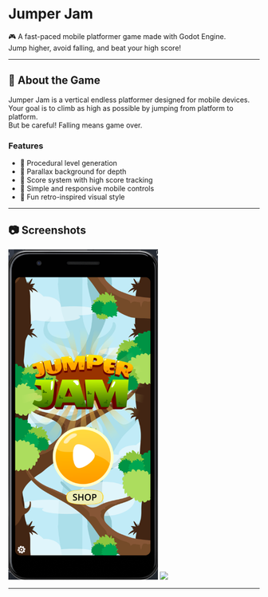 # Jumper Jam

🎮 A fast-paced mobile platformer game made with Godot Engine.  
Jump higher, avoid falling, and beat your high score!

---

## 📱 About the Game

Jumper Jam is a vertical endless platformer designed for mobile devices.  
Your goal is to climb as high as possible by jumping from platform to platform.  
But be careful! Falling means game over.

### Features

- 🔸 Procedural level generation
- 🔸 Parallax background for depth
- 🔸 Score system with high score tracking
- 🔸 Simple and responsive mobile controls
- 🔸 Fun retro-inspired visual style

---

## 📷 Screenshots

<img src="screenshots/Screenshot_android.png" width="300"/>
<img src="screenshots/record_game.mov" width="300"/>

---
